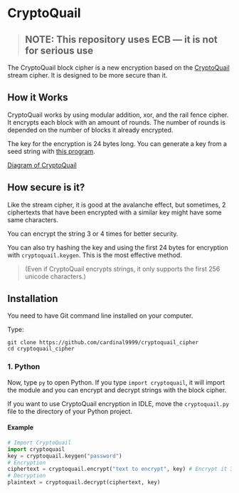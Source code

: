 # CryptoQuail
> ## NOTE: This repository uses ECB — it is not for serious use

The CryptoQuail block cipher is a new encryption based on the [CryptoQuail](https://github.com/cardinal9999/CryptoQuail) stream cipher. It is designed to be more secure than it.

## How it Works
CryptoQuail works by using modular addition, xor, and the rail fence cipher. It encrypts each block with an amount of rounds. The number of rounds is depended on the number of blocks it already encrypted.

The key for the encryption is 24 bytes long. You can generate a key from a seed string with [this program](https://pastebin.com/TdtVYr7q).

[Diagram of CryptoQuail](howitworks.md)

## How secure is it?
Like the stream cipher, it is good at the avalanche effect, but sometimes, 2 ciphertexts that have been encrypted with a similar key might have some same characters.

You can encrypt the string 3 or 4 times for better security.

You can also try hashing the key and using the first 24 bytes for encryption with `cryptoquail.keygen`. This is the most effective method.

> (Even if CryptoQuail encrypts strings, it only supports the first 256 unicode characters.)
## Installation
You need to have Git command line installed on your computer.

Type:
```shell
git clone https://github.com/cardinal9999/cryptoquail_cipher
cd cryptoquail_cipher
```

### 1. Python
Now, type `py` to open Python. If you type `import cryptoquail`, it will import the module and you can encrypt and decrypt strings with the block cipher.

If you want to use CryptoQuail encryption in IDLE, move the `cryptoquail.py` file to the directory of your Python project.

#### Example
```py
# Import CryptoQuail 
import cryptoquail
key = cryptoquail.keygen("password")
# Encryption
ciphertext = cryptoquail.encrypt("text to encrypt", key) # Encrypt it 3 times for more security.
# Decryption
plaintext = cryptoquail.decrypt(ciphertext, key)
```

